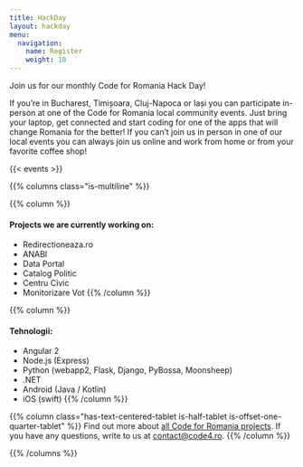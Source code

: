 ```yaml
---
title: HackDay
layout: hackday
menu:
  navigation:
    name: Register
    weight: 10
---
```


Join us for our monthly Code for Romania Hack Day!

If you’re in Bucharest, Timișoara, Cluj-Napoca or Iași you can participate in-person at one of the Code for Romania local community events. Just bring your laptop, get connected and start coding for one of the apps that will change Romania for the better! If you can’t join us in person in one of our local events you can always join us online and work from home or from your favorite coffee shop!

{{< events >}}

{{% columns class="is-multiline" %}}

{{% column %}}
#### Projects we are currently working on:

* Redirectioneaza.ro
* ANABI
* Data Portal
* Catalog Politic
* Centru Civic
* Monitorizare Vot
{{% /column %}}

{{% column %}}
#### Tehnologii:

* Angular 2
* Node.js (Express)
* Python (webapp2, Flask, Django, PyBossa, Moonsheep)
* .NET
* Android (Java / Kotlin)
* iOS (swift)
{{% /column %}}

{{% column class="has-text-centered-tablet is-half-tablet is-offset-one-quarter-tablet" %}}
Find out more about [all Code for Romania projects](https://bit.ly/2SREoGf).
If you have any questions, write to us at [contact@code4.ro](mailto:contact@code4.ro).
{{% /column %}}

{{% /columns %}}
